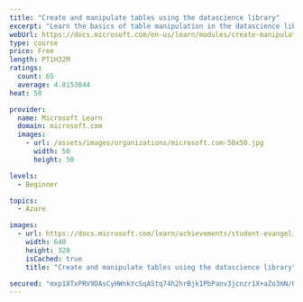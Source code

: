 ```yaml
---
title: "Create and manipulate tables using the datascience library"
excerpt: "Learn the basics of table manipulation in the datascience library."
webUrl: https://docs.microsoft.com/en-us/learn/modules/create-manipulate-tables-using-datascience-library/
type: course
price: Free
length: PT1H32M
ratings:
  count: 65
  average: 4.8153844
heat: 50

provider:
  name: Microsoft Learn
  domain: microsoft.com
  images:
    - url: /assets/images/organizations/microsoft.com-50x50.jpg
      width: 50
      height: 50

levels:
  - Beginner

topics:
  - Azure

images:
  - url: https://docs.microsoft.com/learn/achievements/student-evangelism/create-manipulate-tables-using-datascience-library-social.png
    width: 640
    height: 320
    isCached: true
    title: "Create and manipulate tables using the datascience library"

secured: "mxp18TxPRV9DAsCyHWnkYcSqAStq74h2hrBjk1PbPanv3jcnzr1X+aZo3mN/O+kZTWAEHsps9NIzc6dipf8YIwBvrVibSdVhOYUTVA8Z7ErceUnLZnrCuiH0Jgu+ZeUpZpPkD8ElJelYwNLW58ek/6ky4xnmUonRXzNp0KDF95REWy1koz6Wi5/wccjCdyQrwfcugzaiRbIYRyTkQEsQDKpM9HPKxLm5CPNkJ+F2Yw1yYxiIac1n10K0uRK7fjVOqr3MPBQA8DC/ue4zePfuQjuTGzeV99e++B/d6F82SVoPcjM4q4fLWbZ4ajeMf9UGn0RnTDRe74dwZwlUnKD4krc9VsPn4/KPw05stNq7AMmeu6cNC729vJ2C4toKO5i9C2fi9HAxVI4oK8Bnl5hLjw==;vuWEpKB6QzEK0O3TJB1Diw=="
---
```


